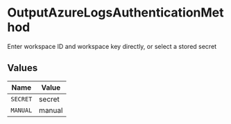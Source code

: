 # OutputAzureLogsAuthenticationMethod

Enter workspace ID and workspace key directly, or select a stored secret


## Values

| Name     | Value    |
| -------- | -------- |
| `SECRET` | secret   |
| `MANUAL` | manual   |